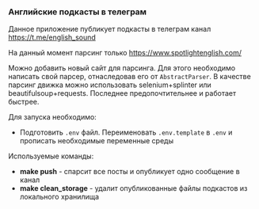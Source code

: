 ### Английские подкасты в телеграм

Данное приложение публикует подкасты в телеграм канал https://t.me/english_sound

На данный момент парсинг только https://www.spotlightenglish.com/

Можно добавить новый сайт для парсинга. Для этого необходимо написать свой парсер, отнаследовав его от `AbstractParser`.
В качестве парсинг движка можно использовать selenium+splinter или beautifulsoup+requests. Последнее предопочтительнее и работает быстрее.

Для запуска необходимо:
* Подготовить `.env` файл. Переименовать `.env.template` в `.env` и прописать необходимые переменные среды

Используемые команды:
* **make push** - спарсит все посты и опубликует одно сообщение в канал
* **make clean_storage** - удалит опубликованные файлы подкастов из локального хранилища

